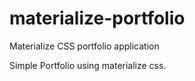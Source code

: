 # materialize-portfolio
Materialize CSS portfolio application


Simple Portfolio using materialize css.
